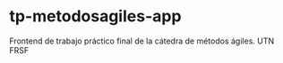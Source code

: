 # tp-metodosagiles-app
Frontend de trabajo práctico final de la cátedra de métodos ágiles. UTN FRSF
